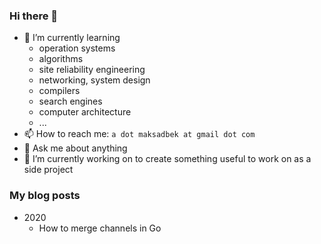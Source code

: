 ### Hi there 👋

- 🌱 I’m currently learning
  - operation systems
  - algorithms
  - site reliability engineering
  - networking, system design
  - compilers
  - search engines
  - computer architecture
  - ...
- 📫 How to reach me: `a dot maksadbek at gmail dot com`
- 💬 Ask me about anything
- 🔭 I’m currently working on to create something useful to work on as a side project

### My blog posts
- 2020
  - How to merge channels in Go


<!--
**maksadbek/maksadbek** is a ✨ _special_ ✨ repository because its `README.md` (this file) appears on your GitHub profile.

Here are some ideas to get you started:

- 👯 I’m looking to collaborate on ...
- 🤔 I’m looking for help with ...
- 😄 Pronouns: ...
- ⚡ Fun fact: ...
-->
